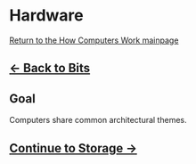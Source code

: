 # Hardware

[Return to the How Computers Work mainpage](https://luger-lab.github.io/coding-tutorials/basic_computing_computers/)

## [&larr; Back to Bits](https://luger-lab.github.io/coding-tutorials/basic_computing_computers/bits/)

## Goal
Computers share common architectural themes.  

## [Continue to Storage &rarr;](https://luger-lab.github.io/coding-tutorials/basic_computing_computers/storage/)
